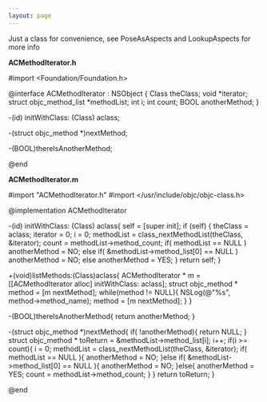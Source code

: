 ```yaml
---
layout: page
---
```


Just a class for convenience, see PoseAsAspects and LookupAspects for more info


**ACMethodIterator.h**

    
 #import <Foundation/Foundation.h>
 
 @interface ACMethodIterator : NSObject {
     Class theClass;
     void *iterator;
     struct objc_method_list *methodList;
     int i;
     int count;
     BOOL anotherMethod;
 }
 
 -(id) initWithClass: (Class) aclass;
 
 -(struct objc_method *)nextMethod;
 
 -(BOOL)thereIsAnotherMethod;
 
 @end



**ACMethodIterator.m**

    
 #import "ACMethodIterator.h"
 #import </usr/include/objc/objc-class.h>
 
 @implementation ACMethodIterator
 
 -(id) initWithClass: (Class) aclass{
     self = [super init];
     if (self) {
         theClass = aclass;
         iterator = 0;
         i = 0;
         methodList = class_nextMethodList(theClass, &iterator);
         count = methodList->method_count;
         if( methodList == NULL )
             anotherMethod = NO;
         else if( &methodList->method_list[0] == NULL )
             anotherMethod = NO;
         else
             anotherMethod = YES;
     }
     return self;
 }
 
 +(void)listMethods:(Class)aclass{
     ACMethodIterator * m = [[ACMethodIterator alloc] initWithClass: aclass];
     struct objc_method * method = [m nextMethod];
     while(method != NULL){
         NSLog(@"%s", method->method_name);
         method = [m nextMethod];
     }
 }
 
 -(BOOL)thereIsAnotherMethod{
     return anotherMethod;
 }
 
 -(struct objc_method *)nextMethod{
     if( !anotherMethod){
         return NULL;
     }
     struct objc_method * toReturn = &methodList->method_list[i];
     i++;
     if(i >= count){
         i = 0;
         methodList = class_nextMethodList(theClass, &iterator);
         if( methodList == NULL ){
             anotherMethod = NO;
         }else if( &methodList->method_list[0] == NULL ){
             anotherMethod = NO;
         }else{
             anotherMethod = YES;
             count = methodList->method_count;
         }
     }
     return toReturn;
 }
 
 @end
